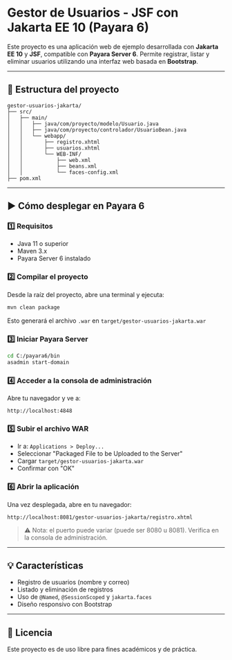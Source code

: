 # Gestor de Usuarios - JSF con Jakarta EE 10 (Payara 6)

Este proyecto es una aplicación web de ejemplo desarrollada con **Jakarta EE 10** y **JSF**, compatible con **Payara Server 6**. Permite registrar, listar y eliminar usuarios utilizando una interfaz web basada en **Bootstrap**.

---

## 📁 Estructura del proyecto

```
gestor-usuarios-jakarta/
├── src/
│   ├── main/
│   │   ├── java/com/proyecto/modelo/Usuario.java
│   │   ├── java/com/proyecto/controlador/UsuarioBean.java
│   │   └── webapp/
│   │       ├── registro.xhtml
│   │       ├── usuarios.xhtml
│   │       └── WEB-INF/
│   │           ├── web.xml
│   │           ├── beans.xml
│   │           └── faces-config.xml
├── pom.xml
```

---

## ▶️ Cómo desplegar en Payara 6

### 1️⃣ Requisitos

- Java 11 o superior
- Maven 3.x
- Payara Server 6 instalado

### 2️⃣ Compilar el proyecto

Desde la raíz del proyecto, abre una terminal y ejecuta:

```bash
mvn clean package
```

Esto generará el archivo `.war` en `target/gestor-usuarios-jakarta.war`

### 3️⃣ Iniciar Payara Server

```bash
cd C:/payara6/bin
asadmin start-domain
```

### 4️⃣ Acceder a la consola de administración

Abre tu navegador y ve a:

```
http://localhost:4848
```

### 5️⃣ Subir el archivo WAR

- Ir a: `Applications > Deploy...`
- Seleccionar "Packaged File to be Uploaded to the Server"
- Cargar `target/gestor-usuarios-jakarta.war`
- Confirmar con "OK"

### 6️⃣ Abrir la aplicación

Una vez desplegada, abre en tu navegador:

```
http://localhost:8081/gestor-usuarios-jakarta/registro.xhtml
```

> ⚠️ Nota: el puerto puede variar (puede ser 8080 u 8081). Verifica en la consola de administración.

---

## 💡 Características

- Registro de usuarios (nombre y correo)
- Listado y eliminación de registros
- Uso de `@Named`, `@SessionScoped` y `jakarta.faces`
- Diseño responsivo con Bootstrap

---

## 📄 Licencia

Este proyecto es de uso libre para fines académicos y de práctica.


